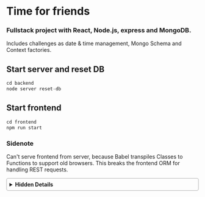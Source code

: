 # Time for friends

### Fullstack project with React, Node.js, express and MongoDB.
Includes challenges as date & time management, Mongo Schema and Context factories.

## Start server and reset DB 
```js
cd backend
node server reset-db
```

## Start frontend
```js
cd frontend
npm run start
```

### Sidenote
Can't serve frontend from server, because Babel transpiles Classes to Functions to support old browsers. This breaks the frontend ORM for handling REST requests.


<details>
    <summary>Hidden Details</summary>
    Something small enough to escape casual notice.
</details>

<style>
details {
    border: 1px solid #aaa;
    border-radius: 4px;
    padding: .5em .5em 0;
}

summary {
    font-weight: bold;
    margin: -.5em -.5em 0;
    padding: .5em;
}

details[open] {
    padding: .5em;
}

details[open] summary {
    border-bottom: 1px solid #aaa;
    margin-bottom: .5em;
}
</style>
